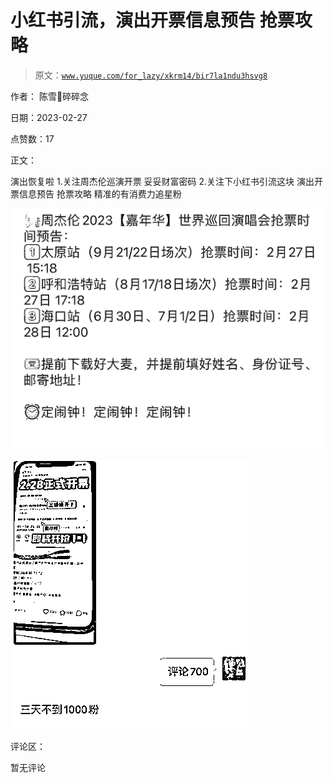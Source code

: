 # 小红书引流，演出开票信息预告 抢票攻略

> 原文：[`www.yuque.com/for_lazy/xkrm14/bir7la1ndu3hsvg8`](https://www.yuque.com/for_lazy/xkrm14/bir7la1ndu3hsvg8)



作者： 陈雪🦉碎碎念 

日期：2023-02-27 

点赞数：17 

正文： 

演出恢复啦 1.关注周杰伦巡演开票 妥妥财富密码 2.关注下小红书引流这块 演出开票信息预告 抢票攻略 精准的有消费力追星粉 

![](img/94a4d22dc10f54ec6d1a3aadc0e3c5d9.png)  

![](img/a23bf7b74448f367a9a4b8ab2a5184e0.png)  

评论区： 

暂无评论 

